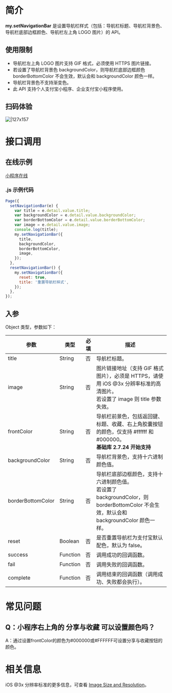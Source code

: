 # 简介

**my.setNavigationBar** 是设置导航栏样式（包括：导航栏标题、导航栏背景色、导航栏底部边框颜色、导航栏左上角 LOGO 图片）的 API。

## 使用限制

- 导航栏左上角 LOGO 图片支持 GIF 格式，必须使用 HTTPS 图片链接。
- 若设置了导航栏背景色 backgroundColor，则导航栏底部边框颜色 borderBottomColor 不会生效，默认会和 backgroundColor 颜色一样。
- 导航栏背景色不支持渐变色。
- 此 API 支持个人支付宝小程序、企业支付宝小程序使用。

## 扫码体验

![|127x157](https://gw.alipayobjects.com/zos/skylark-tools/public/files/8fe00977a77cdb4a0bc53594a2db1075.png#align=left&display=inline&height=157&margin=%5Bobject%20Object%5D&originHeight=157&originWidth=127&status=done&style=none&width=127)

# 接口调用

## 在线示例

[小程序在线](https://opendocs.alipay.com/openbox/mini/opendocs/set-navigation-bar?view=preview&defaultPage=pages/index/index&defaultOpenedFiles=pages/index/index&theme=light)

### .js 示例代码

```javascript
Page({
  setNavigationBar(e) {
    var title = e.detail.value.title;
    var backgroundColor = e.detail.value.backgroundColor;
    var borderBottomColor = e.detail.value.borderBottomColor;
    var image = e.detail.value.image;
    console.log(title);
    my.setNavigationBar({
      title,
      backgroundColor,
      borderBottomColor,
      image,
    });
  },
  resetNavigationBar() {
    my.setNavigationBar({
      reset: true,
      title: '重置导航栏样式',
    });
  },
});
```

## 入参

Object 类型，参数如下：

| **参数** | **类型** | **必填** | **描述** |
| --- | --- | --- | --- |
| title | String | 否 | 导航栏标题。 |
| image | String | 否 | 图片链接地址（支持 GIF 格式图片），必须是 HTTPS，请使用 iOS @3x 分辨率标准的高清图片。<br />若设置了 image 则 title 参数失效。 |
| frontColor | String | 否 | 导航栏前景色，包括返回键、标题、收藏、右上角胶囊按钮的颜色，仅支持 #ffffff 和 #000000。 <br /> <strong>基础库 2.7.24 开始支持</strong> |
| backgroundColor | String | 否 | 导航栏背景色，支持十六进制颜色值。 |
| borderBottomColor | String | 否 | 导航栏底部边框颜色，支持十六进制颜色值。<br />若设置了 backgroundColor，则 borderBottomColor 不会生效，默认会和 backgroundColor 颜色一样。 |
| reset | Boolean | 否 | 是否重置导航栏为支付宝默认配色，默认为 false。 |
| success | Function | 否 | 调用成功的回调函数。 |
| fail | Function | 否 | 调用失败的回调函数。 |
| complete | Function | 否 | 调用结束的回调函数（调用成功、失败都会执行）。 |

# 常见问题

## Q：小程序右上角的 分享与收藏 可以设置颜色吗？

A：通过设置frontColor的颜色为#000000或#FFFFFF可设置分享与收藏按钮的颜色。

# 相关信息

iOS @3x 分辨率标准的更多信息，可查看 [Image Size and Resolution](https://developer.apple.com/design/human-interface-guidelines/ios/icons-and-images/image-size-and-resolution/)。
